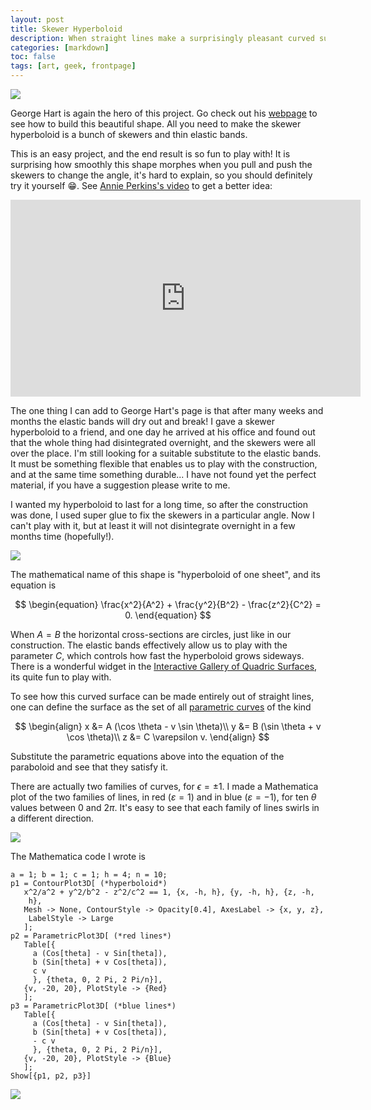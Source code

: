```yaml
---
layout: post
title: Skewer Hyperboloid
description: When straight lines make a surprisingly pleasant curved surface
categories: [markdown]
toc: false
tags: [art, geek, frontpage]
---
```



![](https://lh3.googleusercontent.com/bSIT1Wx9m6EHOE1rEXAfqcg_w7RWkpusE7rFfIxnPCQrziwVkGV51cWHwdvFxaOPh62CP-1bDEqzi0A4rn85lVngaKIgtMp2Oi-TNKDj-fjFggYSwS3VYxR1bpT9NR1sOqYXRBEd3K8=w2400)

George Hart is again the hero of this project.
Go check out his [webpage](https://www.georgehart.com/skewers/skewer-hyperboloid.html) to see how to build this beautiful shape.
All you need to make the skewer hyperboloid is a bunch of skewers and thin elastic bands.

This is an easy project, and the end result is so fun to play with!
It is surprising how smoothly this shape morphes when you pull and push the skewers to change the angle, it's hard to explain, so you should definitely try it yourself 😁.
See [Annie Perkins's video](https://arbitrarilyclose.com/2020/05/11/mathartchallenge-day-55-hyperboloid-george-hart/) to get a better idea:

<iframe width="560" height="315" src="https://videopress.com/embed/1GgXbg78" frameborder="0" allowfullscreen></iframe>
<script src="https://videopress.com/videopress-iframe.js"></script>

The one thing I can add to George Hart's page is that after many weeks and months the elastic bands will dry out and break!
I gave a skewer hyperboloid to a friend, and one day he arrived at his office and found out that the whole thing had disintegrated overnight, and the skewers were all over the place.
I'm still looking for a suitable substitute to the elastic bands. It must be something flexible that enables us to play with the construction, and at the same time something durable...
I have not found yet the perfect material, if you have a suggestion please write to me.

I wanted my hyperboloid to last for a long time, so after the construction was done, I used super glue to fix the skewers in a particular angle.
Now I can't play with it, but at least it will not disintegrate overnight in a few months time (hopefully!).

![](https://lh3.googleusercontent.com/JOawpE_90tFO1wExDW7ntL5zuQjUc1MIF18RN-uX9Ll_CtS9Q0j8e0-_fX_tHwULwuRxScTcLljivn_jc-Lyycq9SJftYeEi1_flGS1AOlzu6CbKZJsAFsx0Cvd7oM3_piY26i9vtoY=w2400)

The mathematical name of this shape is "hyperboloid of one sheet", and its equation is

$$
\begin{equation}
\frac{x^2}{A^2} + \frac{y^2}{B^2} - \frac{z^2}{C^2} = 0.
\end{equation}
$$

When $A=B$ the horizontal cross-sections are circles, just like in our construction.
The elastic bands effectively allow us to play with the parameter $C$, which controls how fast the hyperboloid grows sideways.
There is a wonderful widget in the [Interactive Gallery of Quadric Surfaces](https://nmd.pages.math.illinois.edu/quadrics/hyper1.html), its quite fun to play with.

To see how this curved surface can be made entirely out of straight lines, one can define the surface as the set of all [parametric curves](https://mathcurve.com/surfaces.gb/hyperboloid/hyperboloid1.shtml) of the kind

$$
\begin{align}
x &= A (\cos \theta - v \sin \theta)\\
y &= B (\sin \theta + v \cos \theta)\\
z &= C \varepsilon v.
\end{align}
$$

Substitute the parametric equations above into the equation of the paraboloid and see that they satisfy it.

There are actually two families of curves, for $\epsilon=\pm 1$.
I made a Mathematica plot of the two families of lines, in red ($\varepsilon=1$) and in blue ($\varepsilon=-1$), for ten $\theta$ values between 0 and $2\pi$.
It's easy to see that each family of lines swirls in a different direction.

![](/archive/blog/one-sheet-hyperboloid.png)

The Mathematica code I wrote is

```
a = 1; b = 1; c = 1; h = 4; n = 10;
p1 = ContourPlot3D[ (*hyperboloid*)   
   x^2/a^2 + y^2/b^2 - z^2/c^2 == 1, {x, -h, h}, {y, -h, h}, {z, -h, 
    h},
   Mesh -> None, ContourStyle -> Opacity[0.4], AxesLabel -> {x, y, z},
    LabelStyle -> Large
   ];
p2 = ParametricPlot3D[ (*red lines*)
   Table[{
     a (Cos[theta] - v Sin[theta]),
     b (Sin[theta] + v Cos[theta]),
     c v
     }, {theta, 0, 2 Pi, 2 Pi/n}],
   {v, -20, 20}, PlotStyle -> {Red}
   ];
p3 = ParametricPlot3D[ (*blue lines*)
   Table[{
     a (Cos[theta] - v Sin[theta]),
     b (Sin[theta] + v Cos[theta]),
     - c v
     }, {theta, 0, 2 Pi, 2 Pi/n}],
   {v, -20, 20}, PlotStyle -> {Blue}
   ];
Show[{p1, p2, p3}]
```

![](https://lh3.googleusercontent.com/AUr9JxSqmlUh-5msmjWsPWkhDfaEu4Bs_sBySuug0RbnIXe0s_pQMQIU8VvTqCnVm28oB1gjxBvMRbn6vRP-Xjj44utw9QyU0Jl9iy1a--cOpYwX_nkCSyCAZhEeXtyQ_VS-Rw_gvjQ=w2400)







